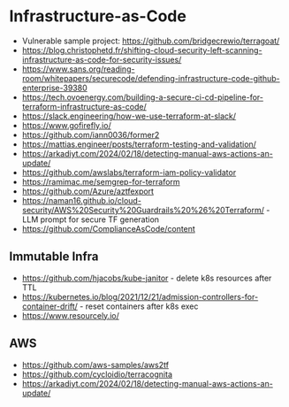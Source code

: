 # Infrastructure-as-Code

* Vulnerable sample project: https://github.com/bridgecrewio/terragoat/
* https://blog.christophetd.fr/shifting-cloud-security-left-scanning-infrastructure-as-code-for-security-issues/
* https://www.sans.org/reading-room/whitepapers/securecode/defending-infrastructure-code-github-enterprise-39380
* https://tech.ovoenergy.com/building-a-secure-ci-cd-pipeline-for-terraform-infrastructure-as-code/
* https://slack.engineering/how-we-use-terraform-at-slack/
* https://www.gofirefly.io/
* https://github.com/iann0036/former2
* https://mattias.engineer/posts/terraform-testing-and-validation/
* https://arkadiyt.com/2024/02/18/detecting-manual-aws-actions-an-update/
* https://github.com/awslabs/terraform-iam-policy-validator
* https://ramimac.me/semgrep-for-terraform
* https://github.com/Azure/aztfexport
* https://naman16.github.io/cloud-security/AWS%20Security%20Guardrails%20%26%20Terraform/ - LLM prompt for secure TF generation
* https://github.com/ComplianceAsCode/content

## Immutable Infra

* https://github.com/hjacobs/kube-janitor - delete k8s resources after TTL
* https://kubernetes.io/blog/2021/12/21/admission-controllers-for-container-drift/ - reset containers after k8s exec
* https://www.resourcely.io/

## AWS

* https://github.com/aws-samples/aws2tf
* https://github.com/cycloidio/terracognita
* https://arkadiyt.com/2024/02/18/detecting-manual-aws-actions-an-update/
